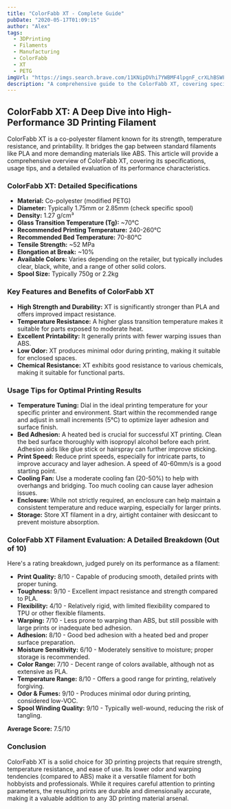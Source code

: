 ```yaml
---
title: "ColorFabb XT - Complete Guide"
pubDate: "2020-05-17T01:09:15"
author: "Alex"
tags:
  - 3DPrinting
  - Filaments
  - Manufacturing
  - ColorFabb
  - XT
  - PETG
imgUrl: "https://imgs.search.brave.com/11KNipDVhi7YWBMF4lpgnF_crXLhBSWFKkw3BtpQDHk/rs:fit:860:0:0:0/g:ce/aHR0cHM6Ly8zZGVl/LmF0L3dwLWNvbnRl/bnQvdXBsb2Fkcy8y/MDIwLzA5L0NvbG9y/RmFiYi1YVC1DRjIw/LUZpbGFtZW50LWth/dWZlbi1XaWVuLTNE/LURydWNrZXItTWF0/ZXJpYWwtYmVzdGVs/bGVuLVNwdWxlLnBu/Zw"
description: "A comprehensive guide to the ColorFabb XT, covering specifications, usage tips, and comparisons with similar products."
---
```


## ColorFabb XT: A Deep Dive into High-Performance 3D Printing Filament

ColorFabb XT is a co-polyester filament known for its strength, temperature resistance, and printability. It bridges the gap between standard filaments like PLA and more demanding materials like ABS. This article will provide a comprehensive overview of ColorFabb XT, covering its specifications, usage tips, and a detailed evaluation of its performance characteristics.

### ColorFabb XT: Detailed Specifications

*   **Material:** Co-polyester (modified PETG)
*   **Diameter:** Typically 1.75mm or 2.85mm (check specific spool)
*   **Density:** 1.27 g/cm³
*   **Glass Transition Temperature (Tg):** ~70°C
*   **Recommended Printing Temperature:** 240-260°C
*   **Recommended Bed Temperature:** 70-80°C
*   **Tensile Strength:** ~52 MPa
*   **Elongation at Break:** ~10%
*   **Available Colors:** Varies depending on the retailer, but typically includes clear, black, white, and a range of other solid colors.
*   **Spool Size:** Typically 750g or 2.2kg

### Key Features and Benefits of ColorFabb XT

*   **High Strength and Durability:** XT is significantly stronger than PLA and offers improved impact resistance.
*   **Temperature Resistance:** A higher glass transition temperature makes it suitable for parts exposed to moderate heat.
*   **Excellent Printability:** It generally prints with fewer warping issues than ABS.
*   **Low Odor:** XT produces minimal odor during printing, making it suitable for enclosed spaces.
*   **Chemical Resistance:** XT exhibits good resistance to various chemicals, making it suitable for functional parts.

### Usage Tips for Optimal Printing Results

*   **Temperature Tuning:** Dial in the ideal printing temperature for your specific printer and environment. Start within the recommended range and adjust in small increments (5°C) to optimize layer adhesion and surface finish.
*   **Bed Adhesion:** A heated bed is crucial for successful XT printing. Clean the bed surface thoroughly with isopropyl alcohol before each print. Adhesion aids like glue stick or hairspray can further improve sticking.
*   **Print Speed:** Reduce print speeds, especially for intricate parts, to improve accuracy and layer adhesion. A speed of 40-60mm/s is a good starting point.
*   **Cooling Fan:** Use a moderate cooling fan (20-50%) to help with overhangs and bridging. Too much cooling can cause layer adhesion issues.
*   **Enclosure:** While not strictly required, an enclosure can help maintain a consistent temperature and reduce warping, especially for larger prints.
*   **Storage:** Store XT filament in a dry, airtight container with desiccant to prevent moisture absorption.

### ColorFabb XT Filament Evaluation: A Detailed Breakdown (Out of 10)

Here's a rating breakdown, judged purely on its performance as a filament:

*   **Print Quality:** 8/10 - Capable of producing smooth, detailed prints with proper tuning.
*   **Toughness:** 9/10 - Excellent impact resistance and strength compared to PLA.
*   **Flexibility:** 4/10 - Relatively rigid, with limited flexibility compared to TPU or other flexible filaments.
*   **Warping:** 7/10 - Less prone to warping than ABS, but still possible with large prints or inadequate bed adhesion.
*   **Adhesion:** 8/10 - Good bed adhesion with a heated bed and proper surface preparation.
*   **Moisture Sensitivity:** 6/10 - Moderately sensitive to moisture; proper storage is recommended.
*   **Color Range:** 7/10 - Decent range of colors available, although not as extensive as PLA.
*   **Temperature Range:** 8/10 - Offers a good range for printing, relatively forgiving.
*   **Odor & Fumes:** 9/10 - Produces minimal odor during printing, considered low-VOC.
*   **Spool Winding Quality:** 9/10 - Typically well-wound, reducing the risk of tangling.

**Average Score:** 7.5/10

### Conclusion

ColorFabb XT is a solid choice for 3D printing projects that require strength, temperature resistance, and ease of use. Its lower odor and warping tendencies (compared to ABS) make it a versatile filament for both hobbyists and professionals. While it requires careful attention to printing parameters, the resulting prints are durable and dimensionally accurate, making it a valuable addition to any 3D printing material arsenal.
